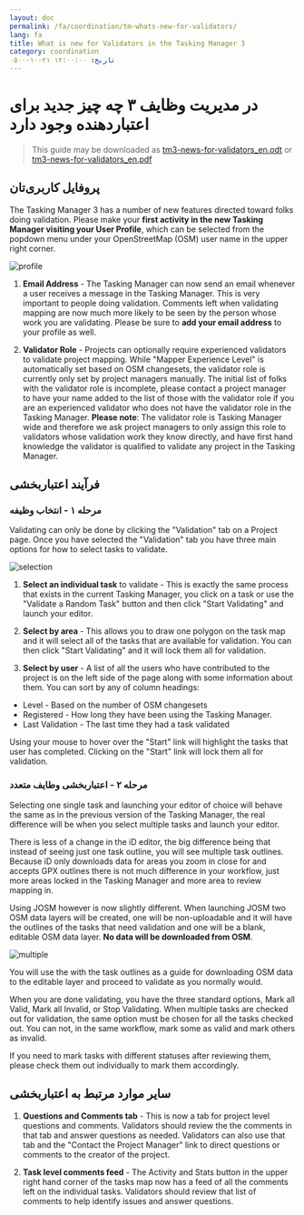 ```yaml
---
layout: doc
permalink: /fa/coordination/tm-whats-new-for-validators/
lang: fa
title: What is new for Validators in the Tasking Manager 3
category: coordination
تاریخ: ۱۲:۰۰:۰۰ ۲۱-۱۰-۰۵۰۰
---
```


# در مدیریت وظایف ۳ چه چیز جدید برای اعتباردهنده وجود دارد

> This guide may be downloaded as [tm3-news-for-validators_en.odt](/files/tm3-news-for-validators_en.odt) or [tm3-news-for-validators_en.pdf](/files/tm3-news-for-validators_en.pdf)  

## پروفایل کاربری‌تان

The Tasking Manager 3 has a number of new features directed toward folks doing validation. Please make your **first activity in the new Tasking Manager visiting your User Profile**, which can be selected from the popdown menu under your OpenStreetMap (OSM) user name in the upper right corner.

![profile][]

1. **Email Address** - The Tasking Manager can now send an email whenever a user receives a message in the Tasking Manager. This is very important to people doing validation. Comments left when validating mapping are now much more likely to be seen by the person whose work you are validating. Please be sure to **add your email address** to your profile as well.

2. **Validator Role** - Projects can optionally require experienced validators to validate project mapping. While "Mapper Experience Level" is automatically set based on OSM changesets, the validator role is currently only set by project managers manually. The initial list of folks with the validator role is incomplete, please contact a project manager to have your name added to the list of those with the validator role if you are an experienced validator who does not have the validator role in the Tasking Manager. **Please note**: The validator role is Tasking Manager wide and therefore we ask project managers to only assign this role to validators whose validation work they know directly, and have first hand knowledge the validator is qualified to validate any project in the Tasking Manager.


## فرآیند اعتباربخشی

### مرحله ۱ - انتخاب وظیفه

Validating can only be done by clicking the "Validation" tab on a Project page. Once you have selected the "Validation" tab you have three main options for how to select tasks to validate.

![selection][]

1. **Select an individual task** to validate - This is exactly the same process that exists in the current Tasking Manager, you click on a task or use the "Validate a Random Task" button and then click "Start Validating" and launch your editor.

2. **Select by area** - This allows you to draw one polygon on the task map and it will select all of the tasks that are available for validation. You can then click "Start Validating" and it will lock them all for validation.

3. **Select by user** - A list of all the users who have contributed to the project is on the left side of the page along with some information about them. You can sort by any of column headings:

- Level - Based on the number of OSM changesets
- Registered - How long they have been using the Tasking Manager.
- Last Validation - The last time they had a task validated

Using your mouse to hover over the "Start" link will highlight the tasks that user has completed. Clicking on the "Start" link will lock them all for validation.

### مرحله ۲ - اعتباربخشی وطایف متعدد

Selecting one single task and launching your editor of choice will behave the same as in the previous version of the Tasking Manager, the real difference will be when you select multiple tasks and launch your editor.

There is less of a change in the iD editor, the big difference being that instead of seeing just one task outline, you will see multiple task outlines. Because iD only downloads data for areas you zoom in close for and accepts GPX outlines there is not much difference in your workflow, just more areas locked in the Tasking Manager and more area to review mapping in. 

Using JOSM however is now slightly different. When launching JOSM two OSM data layers will be created, one will be non-uploadable and it will have the outlines of the tasks that need validation and one will be a blank, editable OSM data layer. **No data will be downloaded from OSM**.

![multiple][]

You will use the with the task outlines as a guide for downloading OSM data to the editable layer and proceed to validate as you normally would.

When you are done validating, you have the three standard options, Mark all Valid, Mark all Invalid, or Stop Validating. When multiple tasks are checked out for validation, the same option must be chosen for all the tasks checked out. You can not, in the same workflow, mark some as valid and mark others as invalid.

If you need to mark tasks with different statuses after reviewing them, please check them out individually to mark them accordingly.


## سایر موارد مرتبط به اعتباربخشی

1. **Questions and Comments tab** - This is now a tab for project level questions and comments. Validators should review the the comments in that tab and answer questions as needed. Validators can also use that tab and the "Contact the Project Manager" link to direct questions or comments to the creator of the project.

2. **Task level comments feed** - The Activity and Stats button in the upper right hand corner of the tasks map now has a feed of all the comments left on the individual tasks. Validators should review that list of comments to help identify issues and answer questions.

[profile]:   /images/coordination/tm3_wnv_profile.png
[selection]: /images/coordination/tm3_wnv_selection.png
[multiple]:  /images/coordination/tm3_wnv_multiple.png